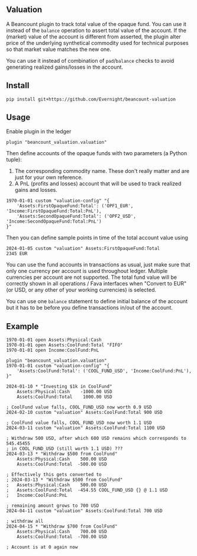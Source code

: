 ## Valuation
A Beancount plugin to track total value of the opaque fund. You can use it instead of the ```balance``` operation to assert total value of the account. If the (market) value of the account is different from asserted, the plugin alter price of the underlying synthetical commodity used for technical purposes so that market value matches the new one.

You can use it instead of combination of ```pad```/```balance``` checks to avoid generating realized gains/losses in the account.

## Install
    pip install git+https://github.com/Evernight/beancount-valuation

## Usage
Enable plugin in the ledger

    plugin "beancount_valuation.valuation"

Then define accounts of the opaque funds with two parameters (a Python tuple):
1. The corresponding commodity name. These don't really matter and are just for your own reference.
2. A PnL (profits and losses) account that will be used to track realized gains and losses.

```
1970-01-01 custom "valuation-config" "{
    'Assets:FirstOpaqueFund:Total': ('OPF1_EUR', 'Income:FirstOpaqueFund:Total:PnL'),
    'Assets:SecondOpaqueFund:Total': ('OPF2_USD', 'Income:SecondOpaqueFund:Total:PnL')
}"
```

Then you can define sample points in time of the total account value using

    2024-01-05 custom "valuation" Assets:FirstOpaqueFund:Total           2345 EUR

You can use the fund accounts in transactions as usual, just make sure that only one currency per account is used throughout ledger. Multiple currencies per account are not supported.
The total fund value will be correctly shown in all operations / Fava interfaces when "Convert to EUR" (or USD, or any other of your working currencies) is selected.

You can use one `balance` statement to define initial balance of the account but it has to be before you define 
transactions in/out of the account.

## Example

    1970-01-01 open Assets:Physical:Cash
    1970-01-01 open Assets:CoolFund:Total "FIFO"
    1970-01-01 open Income:CoolFund:PnL

    plugin "beancount_valuation.valuation"
    1970-01-01 custom "valuation-config" "{
        'Assets:CoolFund:Total': ('COOL_FUND_USD', 'Income:CoolFund:PnL'),
    }"

    2024-01-10 * "Investing $1k in CoolFund"
        Assets:Physical:Cash    -1000.00 USD
        Assets:CoolFund:Total    1000.00 USD

    ; CoolFund value falls, COOL_FUND_USD now worth 0.9 USD
    2024-02-10 custom "valuation" Assets:CoolFund:Total 900 USD

    ; CoolFund value falls, COOL_FUND_USD now worth 1.1 USD
    2024-03-11 custom "valuation" Assets:CoolFund:Total 1100 USD

    ; Withdraw 500 USD, after which 600 USD remains which corresponds to 545.45455
    ; in COOL_FUND_USD (still worth 1.1 USD) ???
    2024-03-13 * "Withdraw $500 from CoolFund"
        Assets:Physical:Cash    500.00 USD
        Assets:CoolFund:Total  -500.00 USD

    ; Effectively this gets converted to
    ; 2024-03-13 * "Withdraw $500 from CoolFund"
    ;   Assets:Physical:Cash    500.00 USD
    ;   Assets:CoolFund:Total  -454.55 COOL_FUND_USD {} @ 1.1 USD
    ;   Income:CoolFund:PnL

    ; remaining amount grows to 700 USD
    2024-04-11 custom "valuation" Assets:CoolFund:Total 700 USD

    ; withdraw all
    2024-04-15 * "Withdraw $700 from CoolFund"
        Assets:Physical:Cash    700.00 USD
        Assets:CoolFund:Total  -700.00 USD

    ; Account is at 0 again now
